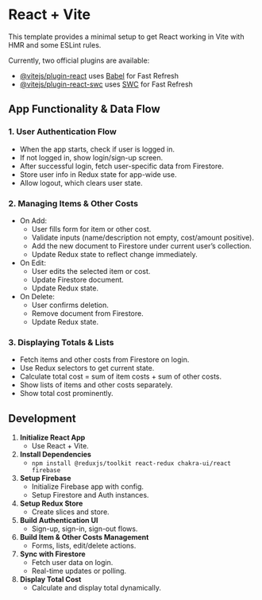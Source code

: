 # React + Vite

This template provides a minimal setup to get React working in Vite with HMR and some ESLint rules.

Currently, two official plugins are available:

- [@vitejs/plugin-react](https://github.com/vitejs/vite-plugin-react/blob/main/packages/plugin-react/README.md) uses [Babel](https://babeljs.io/) for Fast Refresh
- [@vitejs/plugin-react-swc](https://github.com/vitejs/vite-plugin-react-swc) uses [SWC](https://swc.rs/) for Fast Refresh



## App Functionality & Data Flow

### 1. User Authentication Flow

- When the app starts, check if user is logged in.
- If not logged in, show login/sign-up screen.
- After successful login, fetch user-specific data from Firestore.
- Store user info in Redux state for app-wide use.
- Allow logout, which clears user state.

### 2. Managing Items & Other Costs

- On Add:
    - User fills form for item or other cost.
    - Validate inputs (name/description not empty, cost/amount positive).
    - Add the new document to Firestore under current user’s collection.
    - Update Redux state to reflect change immediately.
- On Edit:
    - User edits the selected item or cost.
    - Update Firestore document.
    - Update Redux state.
- On Delete:
    - User confirms deletion.
    - Remove document from Firestore.
    - Update Redux state.

### 3. Displaying Totals & Lists

- Fetch items and other costs from Firestore on login.
- Use Redux selectors to get current state.
- Calculate total cost = sum of item costs + sum of other costs.
- Show lists of items and other costs separately.
- Show total cost prominently.


##  Development 

1. **Initialize React App**
    - Use React + Vite.
2. **Install Dependencies**
    - `npm install @reduxjs/toolkit react-redux chakra-ui/react firebase`
3. **Setup Firebase**
    - Initialize Firebase app with config.
    - Setup Firestore and Auth instances.
4. **Setup Redux Store**
    - Create slices and store.
5. **Build Authentication UI**
    - Sign-up, sign-in, sign-out flows.
6. **Build Item & Other Costs Management**
    - Forms, lists, edit/delete actions.
7. **Sync with Firestore**
    - Fetch user data on login.
    - Real-time updates or polling.
8. **Display Total Cost**
    - Calculate and display total dynamically.
